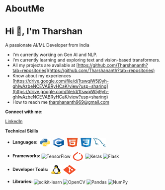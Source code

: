 # AboutMe
# Hi 👋, I'm Tharshan

A passionate AI/ML Developer from India

* I'm currently working on Gen AI and NLP.
* I'm currently learning and exploring text and vision-based transformers.
* All my projects are available at [https://github.com/Tharshananth?tab=repositories](https://github.com/Tharshananth?tab=repositories)
* Know about my experiences [https://drive.google.com/file/d/1tswqiW5j9yh-ghIwAzbeNCEVABRyHCaK/view?usp=sharing](https://drive.google.com/file/d/1tswqiW5j9yh-ghIwAzbeNCEVABRyHCaK/view?usp=sharing)
* How to reach me tharshananth969@gmail.com

**Connect with me:**

[LinkedIn](https://www.linkedin.com/in/tharshananth-n-756698288/)

**Technical Skills**

* **Languages:** <img align="center" alt="Python" height="30" width="40" src="https://raw.githubusercontent.com/devicons/devicon/master/icons/python/python-original.svg">
  <img align="center" alt="C" height="30" width="40" src="https://raw.githubusercontent.com/devicons/devicon/master/icons/c/c-original.svg">
  <img align="center" alt="HTML5" height="30" width="40" src="https://raw.githubusercontent.com/devicons/devicon/master/icons/html5/html5-original.svg">
  <img align="center" alt="CSS3" height="30" width="40" src="https://raw.githubusercontent.com/devicons/devicon/master/icons/css3/css3-original.svg">
  <img align="center" alt="MySQL" height="30" width="40" src="https://raw.githubusercontent.com/devicons/devicon/master/icons/mysql/mysql-original.svg">

* **Frameworks:** <img align="center" alt="TensorFlow" height="30" width="40" src="https://www.vectorlogo.zone/logos/tensorflow/tensorflow-icon.svg">
  <img align="center" alt="PyTorch" height="30" width="40" src="https://raw.githubusercontent.com/devicons/devicon/master/icons/pytorch/pytorch-original.svg">
  <img align="center" alt="Keras" height="30" width="40" src="https://www.vectorlogo.zone/logos/keras-io/keras-io-icon.svg">
  <img align="center" alt="Flask" height="30" width="40" src="https://www.vectorlogo.zone/logos/pocoo_flask/pocoo_flask-icon.svg">

* **Developer Tools:** <img align="center" alt="Linux" height="30" width="40" src="https://raw.githubusercontent.com/devicons/devicon/master/icons/linux/linux-original.svg">
  <img align="center" alt="Git" height="30" width="40" src="https://raw.githubusercontent.com/devicons/devicon/master/icons/git/git-original.svg">

* **Libraries:** <img align="center" alt="scikit-learn" height="30" width="40" src="https://upload.wikimedia.org/wikipedia/commons/0/05/Scikit_learn_logo_small.svg">
  <img align="center" alt="OpenCV" height="30" width="40" src="https://www.vectorlogo.zone/logos/opencv/opencv-icon.svg">
  <img align="center" alt="Pandas" height="30" width="40" src="https://raw.githubusercontent.com/pandas-dev/pandas/main/doc/logos/pandas.svg">
  <img align="center" alt="NumPy" height="30" width="40" src="https://upload.wikimedia.org/wikipedia/commons/3/31/NumPy_logo.svg">
